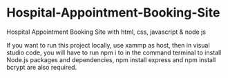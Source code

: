# Hospital-Appointment-Booking-Site
Hospital Appointment Booking Site with html, css, javascript &amp; node js

If you want to run this project locally, use xammp as host, then in visual studio code, you will have to run npm i to in the command terminal to install Node.js packages and dependencies, npm install express and npm install bcrypt are also required.
